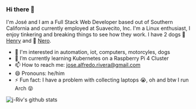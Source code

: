 ### Hi there 👋

I'm José and I am a Full Stack Web Developer based out of Southern California and currently employed at Suavecito, Inc. I'm a Linux enthusiast, I enjoy tinkering and breaking things to see how they work. I have 2 dogs 🐶 [Henry](https://instagram.com/puganddestroy) and 🐺 [Nero](https://instagram.com/nerothedestroyer).

- 👀 I'm interested in automation, iot, computers, motorcyles, dogs 
- 🌱 I’m currently learning Kubernetes on a Raspberry Pi 4 Cluster
- 📫 How to reach me: jose.alfredo.rivera@gmail.com
- 😄 Pronouns: he/him
- ⚡ Fun fact: I have a problem with collecting laptops 😭, oh and btw I run Arch 😝

![j-Riv's github stats](https://github-readme-stats.vercel.app/api?username=j-Riv&theme=github_dark&show_icons=true&count_private=true)

<!--
**j-Riv/j-Riv** is a ✨ _special_ ✨ repository because its `README.md` (this file) appears on your GitHub profile.

Here are some ideas to get you started:

- 🔭 I’m currently working on ...
- 🌱 I’m currently learning ...
- 👯 I’m looking to collaborate on ...
- 🤔 I’m looking for help with ...
- 💬 Ask me about ...
- 📫 How to reach me: ...
- 😄 Pronouns: ...
- ⚡ Fun fact: ...
-->
